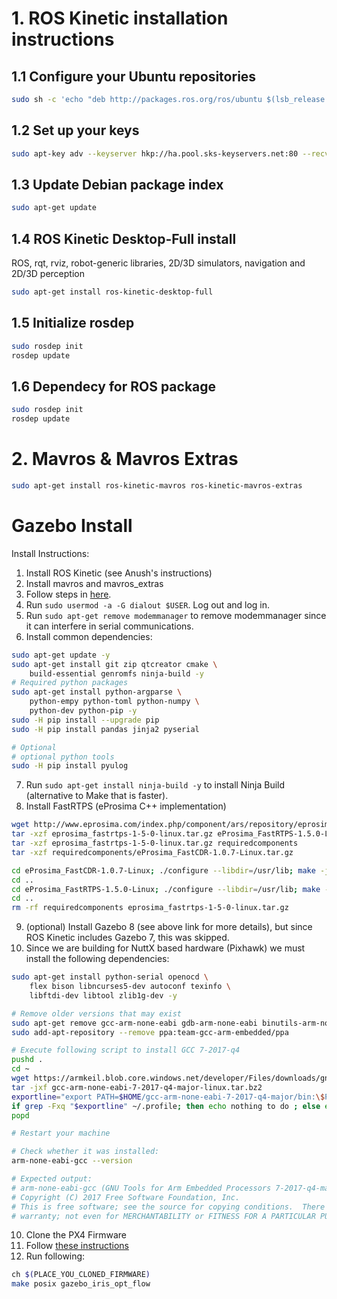 # 1. ROS Kinetic installation instructions
## 1.1 Configure your Ubuntu repositories
```sh
sudo sh -c 'echo "deb http://packages.ros.org/ros/ubuntu $(lsb_release -sc) main" > /etc/apt/sources.list.d/ros-latest.list'
```
## 1.2 Set up your keys
```sh
sudo apt-key adv --keyserver hkp://ha.pool.sks-keyservers.net:80 --recv-key 421C365BD9FF1F717815A3895523BAEEB01FA116
```
## 1.3  Update Debian package index
```sh
sudo apt-get update
```
## 1.4 ROS Kinetic Desktop-Full install
ROS, rqt, rviz, robot-generic libraries, 2D/3D simulators, navigation and 2D/3D perception
```sh
sudo apt-get install ros-kinetic-desktop-full
```
## 1.5 Initialize rosdep
```sh
sudo rosdep init
rosdep update
```
## 1.6 Dependecy for ROS package
```sh
sudo rosdep init
rosdep update
```

# 2. Mavros & Mavros Extras
```sh
sudo apt-get install ros-kinetic-mavros ros-kinetic-mavros-extras
```

# Gazebo Install
Install Instructions:
1. Install ROS Kinetic (see Anush's instructions)
2. Install mavros and mavros_extras
3. Follow steps in [here](https://dev.px4.io/en/setup/dev_env_linux_ubuntu.html).
4. Run `sudo usermod -a -G dialout $USER`. Log out and log in.
5. Run `sudo apt-get remove modemmanager` to remove modemmanager since it can interfere in serial communications.
6. Install common dependencies:
```sh
sudo apt-get update -y
sudo apt-get install git zip qtcreator cmake \
    build-essential genromfs ninja-build -y
# Required python packages
sudo apt-get install python-argparse \
    python-empy python-toml python-numpy \
    python-dev python-pip -y
sudo -H pip install --upgrade pip 
sudo -H pip install pandas jinja2 pyserial

# Optional
# optional python tools
sudo -H pip install pyulog
```
7. Run `sudo apt-get install ninja-build -y` to install Ninja Build (alternative to Make that is faster).
8. Install FastRTPS (eProsima C++ implementation)
```sh
wget http://www.eprosima.com/index.php/component/ars/repository/eprosima-fast-rtps/eprosima-fast-rtps-1-5-0/eprosima_fastrtps-1-5-0-linux-tar-gz -O eprosima_fastrtps-1-5-0-linux.tar.gz
tar -xzf eprosima_fastrtps-1-5-0-linux.tar.gz eProsima_FastRTPS-1.5.0-Linux/
tar -xzf eprosima_fastrtps-1-5-0-linux.tar.gz requiredcomponents
tar -xzf requiredcomponents/eProsima_FastCDR-1.0.7-Linux.tar.gz

cd eProsima_FastCDR-1.0.7-Linux; ./configure --libdir=/usr/lib; make -j2; sudo make install
cd ..
cd eProsima_FastRTPS-1.5.0-Linux; ./configure --libdir=/usr/lib; make -j2; sudo make install
cd ..
rm -rf requiredcomponents eprosima_fastrtps-1-5-0-linux.tar.gz
```
9. (optional) Install Gazebo 8 (see above link for more details), but since ROS Kinetic includes Gazebo 7, this was skipped.
10. Since we are building for NuttX based hardware (Pixhawk) we must install the following dependencies:
```sh
sudo apt-get install python-serial openocd \
    flex bison libncurses5-dev autoconf texinfo \
    libftdi-dev libtool zlib1g-dev -y

# Remove older versions that may exist
sudo apt-get remove gcc-arm-none-eabi gdb-arm-none-eabi binutils-arm-none-eabi gcc-arm-embedded
sudo add-apt-repository --remove ppa:team-gcc-arm-embedded/ppa

# Execute following script to install GCC 7-2017-q4
pushd .
cd ~
wget https://armkeil.blob.core.windows.net/developer/Files/downloads/gnu-rm/7-2017q4/gcc-arm-none-eabi-7-2017-q4-major-linux.tar.bz2
tar -jxf gcc-arm-none-eabi-7-2017-q4-major-linux.tar.bz2
exportline="export PATH=$HOME/gcc-arm-none-eabi-7-2017-q4-major/bin:\$PATH"
if grep -Fxq "$exportline" ~/.profile; then echo nothing to do ; else echo $exportline >> ~/.profile; fi
popd

# Restart your machine

# Check whether it was installed:
arm-none-eabi-gcc --version

# Expected output:
# arm-none-eabi-gcc (GNU Tools for Arm Embedded Processors 7-2017-q4-major) 7.2.1 20170904 (release) [ARM/embedded-7-branch revision 255204]
# Copyright (C) 2017 Free Software Foundation, Inc.
# This is free software; see the source for copying conditions.  There is NO
# warranty; not even for MERCHANTABILITY or FITNESS FOR A PARTICULAR PURPOSE.
```
10. Clone the PX4 Firmware
11. Follow [these instructions](https://dev.px4.io/en/simulation/gazebo.html)
12. Run following:
```sh
ch $(PLACE_YOU_CLONED_FIRMWARE)
make posix gazebo_iris_opt_flow
```
